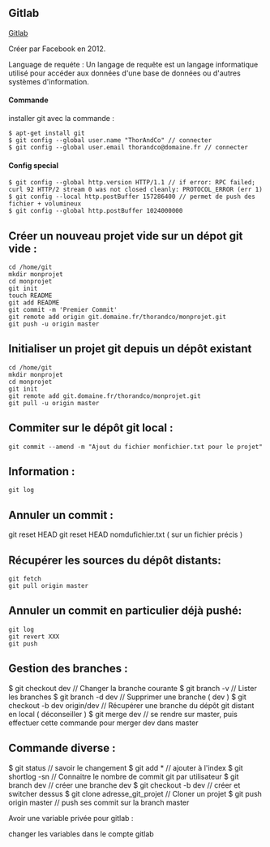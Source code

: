 ## Gitlab


[Gitlab](https://gitlab.com/)

Créer par Facebook en 2012.

Language de requéte :
Un langage de requête est un langage informatique utilisé pour accéder aux données d'une base de données ou d'autres systèmes d'information.

#### Commande

 installer git avec la commande :

    $ apt-get install git
    $ git config --global user.name "ThorAndCo" // connecter
    $ git config --global user.email thorandco@domaine.fr // connecter

#### Config special

    $ git config --global http.version HTTP/1.1 // if error: RPC failed; curl 92 HTTP/2 stream 0 was not closed cleanly: PROTOCOL_ERROR (err 1)
    $ git config --local http.postBuffer 157286400 // permet de push des fichier + volumineux
    $ git config --global http.postBuffer 1024000000

## Créer un nouveau projet vide sur un dépot git vide :


    cd /home/git
    mkdir monprojet
    cd monprojet
    git init
    touch README
    git add README
    git commit -m 'Premier Commit'
    git remote add origin git.domaine.fr/thorandco/monprojet.git
    git push -u origin master

## Initialiser un projet git depuis un dépôt existant


    cd /home/git
    mkdir monprojet
    cd monprojet
    git init
    git remote add git.domaine.fr/thorandco/monprojet.git
    git pull -u origin master

## Commiter sur le dépôt git local :


    git commit --amend -m "Ajout du fichier monfichier.txt pour le projet"

## Information :


    git log

## Annuler un commit :


   git reset HEAD
   git reset HEAD nomdufichier.txt ( sur un fichier précis )

## Récupérer les sources du dépôt distants:


    git fetch
    git pull origin master

## Annuler un commit en particulier déjà pushé:


    git log
    git revert XXX
    git push

## Gestion des branches :


  $ git checkout dev // Changer la branche courante
  $ git branch -v // Lister les branches
  $ git branch -d dev // Supprimer une branche ( dev )
  $ git checkout -b dev origin/dev // Récupérer une branche du dépôt git distant en local ( déconseiller )
  $ git merge dev // se rendre sur master, puis effectuer cette commande pour merger dev dans master

## Commande diverse :


  $ git status // savoir le changement
  $ git add * // ajouter à l'index
  $ git shortlog -sn // Connaitre le nombre de commit git par utilisateur
  $ git branch dev // créer une branche dev
  $ git checkout -b dev // créer et switcher dessus
  $ git clone adresse_git_projet // Cloner un projet
  $ git push origin master // push ses commit sur la branch master



Avoir une variable privée pour gitlab :


 changer les variables dans le compte gitlab
